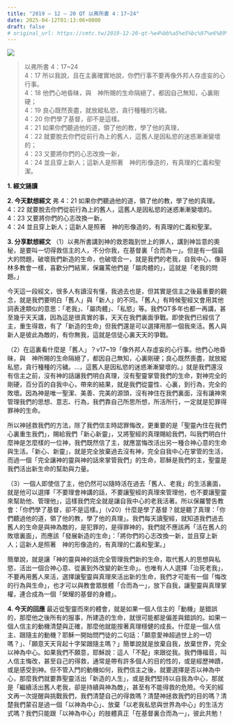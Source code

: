 ```yaml
---
title: "2019 – 12 – 20 QT 以弗所書 4：17~24"
date: 2025-04-12T01:13:06+0800
draft: false
# original_url: https://cmtc.tw/2019-12-20-qt-%e4%bb%a5%e5%bc%97%e6%89%80%e6%9b%b8-4%ef%bc%9a1724
---
```


![](/images/qt.jpg)
> 以弗所書 4：17\~24  
> 4：17 所以我說，且在主裏確實地說，你們行事不要再像外邦人存虛妄的心行事。  
> 4：18 他們心地昏昧，與　神所賜的生命隔絕了，都因自己無知，心裏剛硬；  
> 4：19 良心既然喪盡，就放縱私慾，貪行種種的污穢。  
> 4：20 你們學了基督，卻不是這樣。  
> 4：21 如果你們聽過他的道，領了他的教，學了他的真理，  
> 4：22 就要脫去你們從前行為上的舊人，這舊人是因私慾的迷惑漸漸變壞的；  
> 4：23 又要將你們的心志改換一新，  
> 4：24 並且穿上新人；這新人是照著　神的形像造的，有真理的仁義和聖潔。

**1. 經文誦讀**

**2.  今天默想經文**
弗 4：21 如果你們聽過他的道，領了他的教，學了他的真理。  
4：22 就要脫去你們從前行為上的舊人，這舊人是因私慾的迷惑漸漸變壞的。  
4：23 又要將你們的心志改換一新。  
4：24 並且穿上新人；這新人是照著　神的形像造的，有真理的仁義和聖潔。

**3. 分享默想經文**
（1）以弗所書講到神的救恩臨到世上的罪人，講到神旨意的奧秘，是要叫一切得救信主的人，不分你我，在基督裏「合而為一」。但是有一個最大的問題，破壞我們新造的生命，也破壞合一，就是我們的老我，自我中心，像哥林多教會一樣，喜歡分門結黨，保羅罵他們是「屬肉體的」，這就是「老我的問題。」

今天這一段經文，很多人有讀沒有懂，我過去也是，但其實是信主之後最重要的觀念，就是我們要明白「舊人」與「新人」的不同。「舊人」有時候聖經又會用其他詞表達類似的意思：「老我」、「屬肉體」、「私慾」等。我們QT多年也都一再講，甚至幾乎天天講，因為這是很真實的事，天天在我們裏面爭戰。即使我們已經信了主，重生得救，有了「新造的生命」但我們還是可以選擇用那一個我來活。舊人與新人是彼此為敵的，有你無我，這就是信徒心裏天天的爭戰。

（2）在這裏看什麼是「舊人」？v17\~19「像外邦人存虛妄的心行事。他們心地昏昧，與　神所賜的生命隔絕了，都因自己無知，心裏剛硬；良心既然喪盡，就放縱私慾，貪行種種的污穢。…，這舊人是因私慾的迷惑漸漸變壞的。」就是我們還沒有信主之前，沒有神的話讓我們明白真理，沒有聖靈掌管我們的生命，對神完全的剛硬，百分百的自我中心，帶來的結果，就是我們從靈性、心裏，到行為，完全的敗壞。因為神是唯一聖潔、美善、完美的源頭，沒有神住在我們裏面，沒有讓神來管理我們的思想、意志、行為，我們靠自己所思所想，所活所行，一定就是犯罪得罪神的生命。

所以神拯救我們的方法，除了我們信主時認罪悔改，更重要的是「聖靈內住在我們心裏重生我們」，賜給我們「新心新靈」，又將聖經的真理賜給我們，叫我們明白什麼神是怎麼樣的一位神，我們既然信了主，就應當悔改活出另一種合神心意的生命與生活。「新心、新靈」，就是完全放棄過去沒有神，完全自我中心在掌管的生活，而過一個「完全讓神的靈與神的話來掌管我們」的生命，耶穌是我們的主，聖靈是我們活出新生命的幫助與力量。

（3）一個人即使信了主，他仍然可以隨時活在過去「舊人、老我」的生活裏面，就是他可以選擇「不要理會神講的話，不要讓聖經的真理來管理他，也不要讓聖靈來幫助他、管理他」，這樣我們完全就是讓自我中心的老我活著。所以保羅警告教會：「你們學了基督，卻不是這樣。」（v20）什麼是學了基督？就是聽了真理：「你們聽過他的道，領了他的教，學了他的真理」。我們每天讀聖經，就知道我們過去舊人的生命是與神為敵的，是犯罪的，是得罪神的，我們就不應該再「活在舊人的敗壞裏面」，而應該「發展新造的生命」：「將你們的心志改換一新，並且穿上新人；這新人是照著　神的形像造的，有真理的仁義和聖潔。」

簡單說，就是讓「神的靈與神的話完全管理我們新的生命，取代舊人的思想與私慾，活出一個合神心意、從裏到外改變的新生命」。也唯有人人選擇「治死老我」，不要再用舊人來活，選擇讓聖靈與真理來活出新的生命，我們才可能有一個「悔改的行為與生命」，也才可以與教會眾肢體「合而為一」，放下自我，讓聖靈與真理掌權，連合成為一個「榮耀的基督的身體」。

**4. 今天的回應**
最近從聖靈而來的體會，就是如果一個人信主的「動機」是錯誤的，那麼他之後所有的服事，所建造的生命，就很可能都是偏差與錯誤的。如果一個人信主的動機清楚與正確，那麼他就能按著真理穩健的成長。什麼是一個人信主、跟隨主的動機？耶穌一開始問門徒的二句話：「願意愛神超過世上的一切嗎？」、「願意天天背起十字架跟隨主嗎？」簡單說就是放棄自我，放棄世界，完全以神為中心。如果我們不願意，耶穌說：這人「不配」來跟從我。我們傳福音，叫人信主悔改，甚至自己的得救，通常是帶有許多個人的目的性的，或是經歷神蹟，或是感受到神。但不管入門的動機如何，我們信主之後，就要選擇是否以神為中心，那麼我們就要靠聖靈活出「新造的人生」，或是我們堅持以自我為中心，那就是「繼續活出舊人老我，卻是持續與神為敵」，甚至有不能得救的危險。今天的經文再一次提醒與挑戰我們，我們清楚自己的得救嗎？清楚神拯救我們的目的嗎？清楚我們蒙召是過一個「以神為中心」、放棄「以老我私慾與世界為中心」的生活方式嗎？我們只能跟「以神為中心」的肢體真正「在基督裏合而為一」，彼此共勉！
